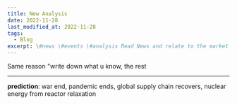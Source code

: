 ```yaml
---
title: New Analysis
date: 2022-11-28
last_modified_at: 2022-11-28
tags:
  - Blog
excerpt: \#news \#events \#analysis Read News and relate to the market + some prediction / reflection  
---
```


Same reason "write down what u know, the rest 

--- 

**prediction**: war end, pandemic ends, global supply chain recovers, nuclear energy from reactor relaxation

